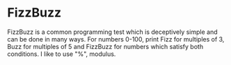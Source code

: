 # FizzBuzz
FizzBuzz is a common programming test which is deceptively simple and can be done in many ways.
For numbers 0-100, print Fizz for multiples of 3, Buzz for multiples of 5 and FizzBuzz for numbers which satisfy both conditions.
I like to use "%", modulus.


